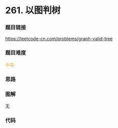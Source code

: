 # 261. 以图判树

### 题目链接

https://leetcode-cn.com/problems/graph-valid-tree

### 题目难度

<font color=#F0AD4E>中等</font>

### 思路



### 图解

无

### 代码

```python
```